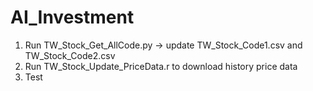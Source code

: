 # AI_Investment
1. Run TW_Stock_Get_AllCode.py -> update TW_Stock_Code1.csv and TW_Stock_Code2.csv
2. Run TW_Stock_Update_PriceData.r to download history price data
3. Test
